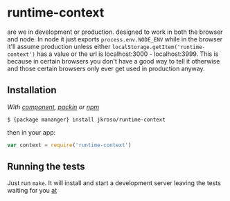 
# runtime-context

  are we in development or production. designed to work in both the browser and node. In node it just exports `process.env.NODE_ENV` while in the browser it'll assume production unless either `localStorage.getItem('runtime-context')` has a value or the url is localhost:3000 - localhost:3999. This is because in certain browsers you don't have a good way to tell it otherwise and those certain browsers only ever get used in production anyway.

## Installation

_With [component](//github.com/component/component), [packin](//github.com/jkroso/packin) or [npm](//github.com/isaacs/npm)_  

	$ {package mananger} install jkroso/runtime-context

then in your app:

```js
var context = require('runtime-context')
```

## Running the tests

Just run `make`. It will install and start a development server leaving the tests waiting for you [at](http://localhost:3000/examples)
